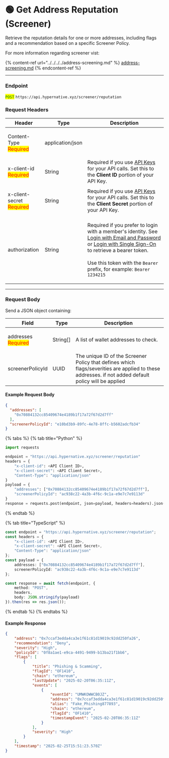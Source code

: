 # 🟢 Get Address Reputation (Screener)

Retrieve the reputation details for one or more addresses, including flags and a recommendation based on a specific Screener Policy.

For more information regarding screener vist:

{% content-ref url="../../../../address-screening.md" %}
[address-screening.md](../../../../address-screening.md)
{% endcontent-ref %}

***

### Endpoint

<mark style="color:green;">`POST`</mark> `https://api.hypernative.xyz/screener/reputation`

### Request Headers

| Header                                                             | Type             | Description                                                                                                                                                                                                                                                                                                                                                   |
| ------------------------------------------------------------------ | ---------------- | ------------------------------------------------------------------------------------------------------------------------------------------------------------------------------------------------------------------------------------------------------------------------------------------------------------------------------------------------------------- |
| <p>Content-Type<br><mark style="color:red;">Required</mark></p>    | application/json |                                                                                                                                                                                                                                                                                                                                                               |
| <p>x-client-id<br><mark style="color:red;">Required</mark></p>     | String           | Required if you use [API Keys](../../account/api-keys.md) for your API calls. Set this to the **Client ID** portion of your API Key.                                                                                                                                                                                                                          |
| <p>x-client-secret<br><mark style="color:red;">Required</mark></p> | String           | Required if you use [API Keys](../../account/api-keys.md) for your API calls. Set this to the **Client Secret** portion of your API Key.                                                                                                                                                                                                                      |
| authorization                                                      | String           | <p>Required if you prefer to login with a member's identity. See <a href="../../account/login.md">Login with Email and Password</a> or <a href="../../account/login-with-single-sign-on.md">Login with Single Sign-On</a> to retrieve a bearer token.<br><br>Use this token with the <code>Bearer</code> prefix, for example: <code>Bearer 1234215</code></p> |

***

### Request Body

Send a JSON object containing:

| Field                                                        | Type      | Description                                                                                                                                          |
| ------------------------------------------------------------ | --------- | ---------------------------------------------------------------------------------------------------------------------------------------------------- |
| <p>addresses<br><mark style="color:red;">Required</mark></p> | String\[] | A list of wallet addresses to check.                                                                                                                 |
| screenerPolicyId                                             | UUID      | The unique ID of the Screener Policy that defines which flags/severities are applied to these addresses. if not added default policy will be applied |

#### Example Request Body

```json
{
  "addresses": [
    "0x70884132cc85409674e4189b1f17a72f67d2d7ff"
  ],
  "screenerPolicyId": "e10bd3b9-89fc-4e78-8ffc-b5602adcfb34"
}
```

{% tabs %}
{% tab title="Python" %}
```python
import requests

endpoint = "https://api.hypernative.xyz/screener/reputation"
headers = {
    "x-client-id": <API Client ID>,
    "x-client-secret": <API Client Secret>,
    "Content-Type": "application/json"
}
payload = {
    "addresses": ["0x70884132cc85409674e4189b1f17a72f67d2d7ff"],
    "screenerPolicyId": "ac938c22-4a3b-4f6c-9c1a-e9e7c7e9113d"
}
response = requests.post(endpoint, json=payload, headers=headers).json()

```
{% endtab %}

{% tab title="TypeScript" %}
```typescript
const endpoint = "https://api.hypernative.xyz/screener/reputation";
const headers = {
    "x-client-id": <API Client ID>,
    "x-client-secret": <API Client Secret>,
    "Content-Type": "application/json"
};
const payload = {
    addresses: ["0x70884132cc85409674e4189b1f17a72f67d2d7ff"],
    screenerPolicyId: "ac938c22-4a3b-4f6c-9c1a-e9e7c7e9113d"
};

const response = await fetch(endpoint, {
    method: "POST",
    headers,
    body: JSON.stringify(payload)
}).then(res => res.json());
```
{% endtab %}
{% endtabs %}

#### Example Response

```json
{
    "address": "0x7ccaf3edda4ca3e1f61c81d19019c92dd250fa26",
    "recommendation": "Deny",
    "severity": "High",
    "policyId": "0f8a1ae1-e9ca-4491-9499-b13ba21f1bb6",
    "flags": [
        {
            "title": "Phishing & Scamming",
            "flagId": "OF1410",
            "chain": "ethereum",
            "lastUpdate": "2025-02-20T06:35:11Z",
            "events": [
                {
                    "eventId": "UMWKOWWCB0JZ",
                    "address": "0x7ccaf3edda4ca3e1f61c81d19019c92dd250fa26",
                    "alias": "Fake_Phishing877893",
                    "chain": "ethereum",
                    "flagId": "OF1410",
                    "timestampEvent": "2025-02-20T06:35:11Z"
                }
            ],
            "severity": "High"
        }
    ],
    "timestamp": "2025-02-25T15:51:23.570Z"
}
```
